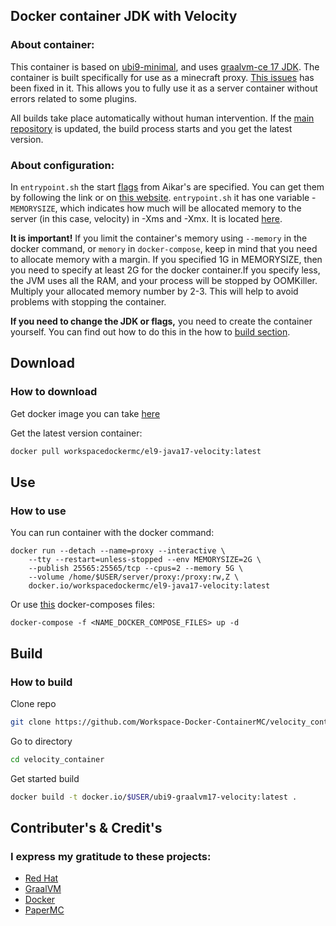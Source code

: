 ## Docker container JDK with Velocity ##
### About container: ###

This container is based on [ubi9-minimal](https://hub.docker.com/r/redhat/ubi9-minimal), and uses [graalvm-ce 17 JDK](https://www.graalvm.org).
The container is built specifically for use as a minecraft proxy. [This issues](https://github.com/graalvm/container/issues/73) has been fixed in it.
This allows you to fully use it as a server container without errors related to some plugins.

All builds take place automatically without human intervention. If the [main repository](https://github.com/PaperMC/Velocity) is updated, the build process starts and you get the latest version.

### About configuration: ###

In ```entrypoint.sh``` the start [flags](https://docs.papermc.io/paper/aikars-flags) from Aikar's are specified. You can get them by following the link or on [this website](https://flags.sh/). ```entrypoint.sh``` it has one variable - ```MEMORYSIZE```, which indicates how much will be allocated memory to the server (in this case, velocity) in -Xms and -Xmx. It is located [here](https://github.com/Workspace-Docker-ContainerMC/velocity_container/blob/38fb67c3398978acd67b8e0778c950ba2b68749a/entrypoint.sh#L13).

**It is important!** If you limit the container's memory using ``--memory`` in the docker command, or ``memory`` in ``docker-compose``, keep in mind that you need to allocate memory with a margin. If you specified 1G in MEMORYSIZE, then you need to specify at least 2G for the docker container.If you specify less, the JVM uses all the RAM, and your process will be stopped by OOMKiller. Multiply your allocated memory number by 2-3. This will help to avoid problems with stopping the container.

**If you need to change the JDK or flags,** you need to create the container yourself. You can find out how to do this in the how to [build section](https://github.com/Workspace-Docker-ContainerMC/velocity_container?tab=readme-ov-file#build).

## Download ##
### How to download ###

Get docker image you can take [here](https://hub.docker.com/r/workspacedockermc/el9-java17-velocity)

Get the latest version сontainer:
```bash
docker pull workspacedockermc/el9-java17-velocity:latest
```

## Use ##
### How to use ###
You can run container with the docker command:
```
docker run --detach --name=proxy --interactive \
    --tty --restart=unless-stopped --env MEMORYSIZE=2G \
    --publish 25565:25565/tcp --cpus=2 --memory 5G \
    --volume /home/$USER/server/proxy:/proxy:rw,Z \
    docker.io/workspacedockermc/el9-java17-velocity:latest
```

Or use [this](https://github.com/Workspace-Docker-ContainerMC/compose-files) docker-composes files:
```
docker-compose -f <NAME_DOCKER_COMPOSE_FILES> up -d
```

## Build ##
### How to build ###
Clone repo
```bash
git clone https://github.com/Workspace-Docker-ContainerMC/velocity_container
```

Go to directory
```bash
cd velocity_container
```

Get started build
```bash
docker build -t docker.io/$USER/ubi9-graalvm17-velocity:latest .
```

## Contributer's & Credit's ##
### I express my gratitude to these projects: ###
- [Red Hat](https://github.com/RedHatOfficial)
- [GraalVM](https://github.com/graalvm)
- [Docker](https://docker.com)
- [PaperMC](https://github.com/PaperMC)